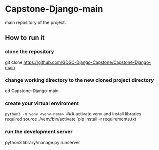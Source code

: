 # Capstone-Django-main
main repository of the project.
## How to run it
### clone the repository
git clone https://github.com/GDSC-Django-Capstone/Capstone-Django-main
### change working directory to the new cloned project directory
cd Capstone-Django-main
### create your virtual enviroment
`python3 -m venv <venv-name>
`### activate venv and install libraries required
source ./venv/bin/activate
`pip install -r requirements.txt
### run the development server
python3 library/manage.py runserver

